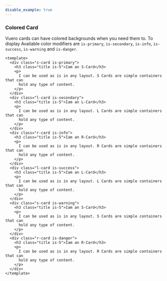 ```yaml
---
disable_example: true
---
```


### Colored Card

Vuero cards can have colored backgrounds when you need them to.
To display Available color modifiers are `is-primary`, `is-secondary`,
`is-info`, `is-success`, `is-warning` and `is-danger`.

<!--code-->

```vue
<template>
  <div class="s-card is-primary">
    <h3 class="title is-5">Iam an S-Card</h3>
    <p>
      I can be used as is in any layout. S Cards are simple containers that can
      hold any type of content.
    </p>
  </div>
  <div class="l-card is-secondary">
    <h3 class="title is-5">Iam an L-Card</h3>
    <p>
      I can be used as is in any layout. L Cards are simple containers that can
      hold any type of content.
    </p>
  </div>
  <div class="r-card is-info">
    <h3 class="title is-5">Iam an R-Card</h3>
    <p>
      I can be used as is in any layout. R Cards are simple containers that can
      hold any type of content.
    </p>
  </div>
  <div class="l-card is-success">
    <h3 class="title is-5">Iam an L-Card</h3>
    <p>
      I can be used as is in any layout. L Cards are simple containers that can
      hold any type of content.
    </p>
  </div>
  <div class="s-card is-warning">
    <h3 class="title is-5">Iam an S-Card</h3>
    <p>
      I can be used as is in any layout. S Cards are simple containers that can
      hold any type of content.
    </p>
  </div>
  <div class="r-card is-danger">
    <h3 class="title is-5">Iam an R-Card</h3>
    <p>
      I can be used as is in any layout. R Cards are simple containers that can
      hold any type of content.
    </p>
  </div>
</template>
```

<!--/code-->
